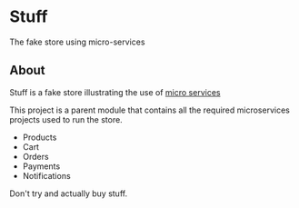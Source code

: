 # Stuff
The fake store using micro-services

## About
Stuff is a fake store illustrating the use of [micro services](http://martinfowler.com/articles/microservices.html)

This project is a parent module that contains all the required
microservices projects used to run the store.

- Products
- Cart
- Orders
- Payments
- Notifications

Don't try and actually buy stuff.
